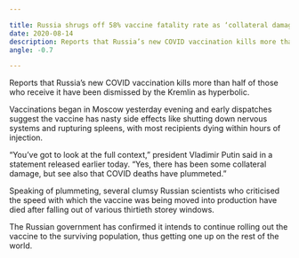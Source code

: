 ```yaml
---

title: Russia shrugs off 58% vaccine fatality rate as ‘collateral damage’
date: 2020-08-14
description: Reports that Russia’s new COVID vaccination kills more than half of those who receive it have been dismissed by the Kremlin as hyperbolic.
angle: -0.7

---
```


Reports that Russia’s new COVID vaccination kills more than half of those who receive it have been dismissed by the Kremlin as hyperbolic.

Vaccinations began in Moscow yesterday evening and early dispatches suggest the vaccine has nasty side effects like shutting down nervous systems and rupturing spleens, with most recipients dying within hours of injection.

“You’ve got to look at the full context,” president Vladimir Putin said in a statement released earlier today. “Yes, there has been some collateral damage, but see also that COVID deaths have plummeted.”

Speaking of plummeting, several clumsy Russian scientists who criticised the speed with which the vaccine was being moved into production have died after falling out of various thirtieth storey windows.

The Russian government has confirmed it intends to continue rolling out the vaccine to the surviving population, thus getting one up on the rest of the world.